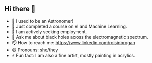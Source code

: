 ## Hi there 👋

- 🔭 I used to be an Astronomer!
- 🌱 Just completed a course on AI and Machine Learning.
- 👯 I am actively seeking employment.
- 💬 Ask me about black holes across the electromagnetic spectrum.
- 📫 How to reach me: https://www.linkedin.com/roisinbrogan
- 😄 Pronouns: she/they
- ⚡ Fun fact: I am also a fine artist, mostly painting in acrylics.

<!--
**roisin-o-b/roisin-o-b** is a ✨ _special_ ✨ repository because its `README.md` (this file) appears on your GitHub profile.

Here are some ideas to get you started:

- 🔭 I’m currently working on ...
- 🌱 I’m currently learning ...
- 👯 I’m looking to collaborate on ...
- 🤔 I’m looking for help with ...
- 💬 Ask me about ...
- 📫 How to reach me: ...
- 😄 Pronouns: ...
- ⚡ Fun fact: ...
-->
